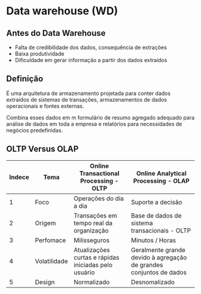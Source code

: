 # Data warehouse (WD)

## Antes do Data Warehouse

- Falta de credibilidade dos dados, consequência de extrações
- Baixa produtividade
- Dificuldade em gerar informação a partir dos dados extraídos

## Definição

É uma arquitetura de armazenamento projetada para conter dados extraídos de sistemas de transações, armazenamentos de dados operacionais e fontes externas.

Combina esses dados em m formulário de resumo agregado adequado para análise de dados em toda a empresa e relatórios para necessidades de negócios predefinidas.

## OLTP Versus OLAP
  Indece  | Tema    | Online Transactional Processing - OLTP    | Online Analytical Processing - OLAP               
----|-------------------|-------------------------------------------|---------------------------------------------------
1   |   Foco            | Operações do dia a dia                    | Suporte a decisão                                 
2   |   Origem          | Transações em tempo real da organização   | Base de dados de sistema transacionais - OLTP     
3   |   Perfomace       | Milisseguros                              | Minutos / Horas                                   
4   |   Volatilidade    | Atualizações curtas e rápidas iniciadas pelo usuário| Geralmente grande devido à agregação de grandes conjuntos de dados                                
5   |   Design          | Normalizado                               | Desnomalizado                                     

